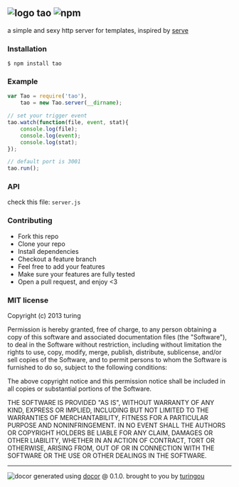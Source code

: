 ## ![logo](http://ww4.sinaimg.cn/large/61ff0de3gw1e8hjxtgfbaj201e01da9u.jpg) tao ![npm](https://badge.fury.io/js/tao.png)

a simple and sexy http server for templates, inspired by [serve](https://github.com/visionmedia/serve)

### Installation
````
$ npm install tao
````

### Example
````javascript
var Tao = require('tao'),
    tao = new Tao.server(__dirname);

// set your trigger event
tao.watch(function(file, event, stat){
    console.log(file);
    console.log(event);
    console.log(stat);
});

// default port is 3001
tao.run();
````

### API
check this file: `server.js`

### Contributing
- Fork this repo
- Clone your repo
- Install dependencies
- Checkout a feature branch
- Feel free to add your features
- Make sure your features are fully tested
- Open a pull request, and enjoy <3

### MIT license
Copyright (c) 2013 turing

Permission is hereby granted, free of charge, to any person obtaining a copy
of this software and associated documentation files (the "Software"), to deal
in the Software without restriction, including without limitation the rights
to use, copy, modify, merge, publish, distribute, sublicense, and/or sell
copies of the Software, and to permit persons to whom the Software is
furnished to do so, subject to the following conditions:

The above copyright notice and this permission notice shall be included in
all copies or substantial portions of the Software.

THE SOFTWARE IS PROVIDED "AS IS", WITHOUT WARRANTY OF ANY KIND, EXPRESS OR
IMPLIED, INCLUDING BUT NOT LIMITED TO THE WARRANTIES OF MERCHANTABILITY,
FITNESS FOR A PARTICULAR PURPOSE AND NONINFRINGEMENT. IN NO EVENT SHALL THE
AUTHORS OR COPYRIGHT HOLDERS BE LIABLE FOR ANY CLAIM, DAMAGES OR OTHER
LIABILITY, WHETHER IN AN ACTION OF CONTRACT, TORT OR OTHERWISE, ARISING FROM,
OUT OF OR IN CONNECTION WITH THE SOFTWARE OR THE USE OR OTHER DEALINGS IN
THE SOFTWARE.

---
![docor](https://cdn1.iconfinder.com/data/icons/windows8_icons_iconpharm/26/doctor.png)
generated using [docor](https://github.com/turingou/docor.git) @ 0.1.0. brought to you by [turingou](https://github.com/turingou)
